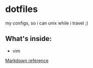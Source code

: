 # dotfiles
my configs, so i can unix while i travel ;)

## What's inside:

- vim

[Markdown reference](https://guides.github.com/features/mastering-markdown/)

